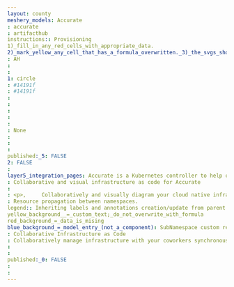 ```yaml
---
layout: county 
meshery_models: Accurate
: accurate
: artifacthub
instructions:: Provisioning
1)_fill_in_any_red_cells_with_appropriate_data.
2)_mark_yellow_any_cell_that_has_a_formula_overwritten._3)_the_svgs_shouldn't_have_xml_header_they_are_added_programmatically_through_workflows: Security & Compliance
: AH
: 
: 
1: circle
: #14191f
: #14191f
: 
: 
: 
: 
: 
: None
: 
: 
: 
published:_5: FALSE
2: FALSE
: 
layer5_integration_pages: Accurate is a Kubernetes controller to help operations in large soft multi-tenancy environments.
: Collaborative and visual infrastructure as code for Accurate
: 
: <p>,     Collaboratively and visually diagram your cloud native infrastructure with GitOps-style pipeline integration. Design, test, and manage configuration your Kubernetes-based, containerized applications as a visual topology., </p>, <p>,     Looking for best practice cloud native design and deployment best practices? Choose from thousands of pre-built components in MeshMap. Choose from hundreds of ready-made design patterns by importing templates from Meshery Catalog or use our low code designer, MeshMap, to create and deploy your own cloud native infrastructure designs., </p>
: Resource propagation between namespaces.
legend:: Inheriting labels and annotations creation/update from parent namespaces.
yellow_background__=_custom_text;_do_not_overwrite_with_formula
red_background_=_data_is_mising
blue_background_=_model_entry_(not_a_component): SubNamespace custom resource for tenant users.
: Collaborative Infrastructure as Code
: Collaboratively manage infrastructure with your coworkers synchronously sharing the same designs.
: 
: 
published:_0: FALSE
: 
: 
---
```

